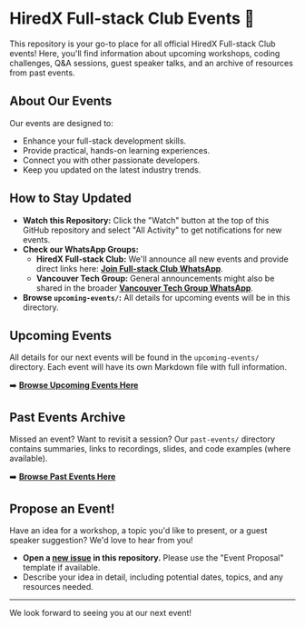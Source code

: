 # HiredX Full-stack Club Events 📅

This repository is your go-to place for all official HiredX Full-stack Club events! Here, you'll find information about upcoming workshops, coding challenges, Q&A sessions, guest speaker talks, and an archive of resources from past events.

## About Our Events

Our events are designed to:
* Enhance your full-stack development skills.
* Provide practical, hands-on learning experiences.
* Connect you with other passionate developers.
* Keep you updated on the latest industry trends.

## How to Stay Updated

* **Watch this Repository:** Click the "Watch" button at the top of this GitHub repository and select "All Activity" to get notifications for new events.
* **Check our WhatsApp Groups:**
    * **HiredX Full-stack Club:** We'll announce all new events and provide direct links here: **[Join Full-stack Club WhatsApp](https://chat.whatsapp.com/HGVkMnIwiYw2VeF5PAAjqR)**.
    * **Vancouver Tech Group:** General announcements might also be shared in the broader **[Vancouver Tech Group WhatsApp](https://chat.whatsapp.com/GXXSWJBWdnkFElMxwUldIh)**.
* **Browse `upcoming-events/`:** All details for upcoming events will be in this directory.

## Upcoming Events

All details for our next events will be found in the `upcoming-events/` directory. Each event will have its own Markdown file with full information.

➡️ **[Browse Upcoming Events Here](upcoming-events/)**

## Past Events Archive

Missed an event? Want to revisit a session? Our `past-events/` directory contains summaries, links to recordings, slides, and code examples (where available).

➡️ **[Browse Past Events Here](past-events/)**

## Propose an Event!

Have an idea for a workshop, a topic you'd like to present, or a guest speaker suggestion? We'd love to hear from you!

* **Open a [new issue](https://github.com/HiredX-Fullstack-Club/events/issues/new) in this repository.** Please use the "Event Proposal" template if available.
* Describe your idea in detail, including potential dates, topics, and any resources needed.

---

We look forward to seeing you at our next event!
